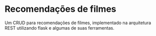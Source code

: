 # Recomendações de filmes

Um CRUD para recomendações de filmes, implementado na arquitetura REST utilizando flask e algumas de suas ferramentas.
